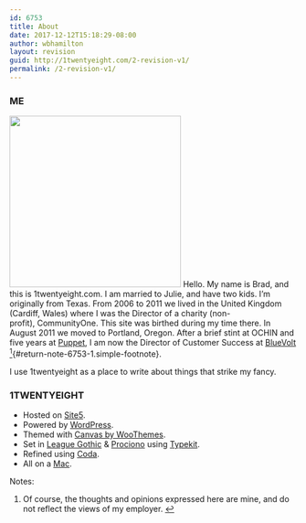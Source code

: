 ```yaml
---
id: 6753
title: About
date: 2017-12-12T15:18:29-08:00
author: wbhamilton
layout: revision
guid: http://1twentyeight.com/2-revision-v1/
permalink: /2-revision-v1/
---
```

### ME

<img class="alignright size-full wp-image-6197" title="glasses-o-matic" src="http://1twentyeight.com/wp-content/uploads/2009/03/glasses-o-matic.jpg" alt="" width="300" height="300" srcset="http://1twentyeight.com/wp-content/uploads/2009/03/glasses-o-matic.jpg 480w, http://1twentyeight.com/wp-content/uploads/2009/03/glasses-o-matic-150x150.jpg 150w, http://1twentyeight.com/wp-content/uploads/2009/03/glasses-o-matic-300x300.jpg 300w" sizes="(max-width: 300px) 100vw, 300px" /> Hello. My name is Brad, and this is 1twentyeight.com. I am married to Julie, and have two kids. I&#8217;m originally from Texas. From 2006 to 2011 we lived in the United Kingdom (Cardiff, Wales) where I was the Director of a charity (non-profit), CommunityOne. This site was birthed during my time there. In August 2011 we moved to Portland, Oregon. After a brief stint at OCHIN and five years at [Puppet](http://puppet.com), I am now the Director of Customer Success at [BlueVolt](http://bluevolt.com) [<sup>1</sup>](#note-6753-1 "Of course, the thoughts and opinions expressed here are mine, and do not reflect the views of my employer."){#return-note-6753-1.simple-footnote}.

I use 1twentyeight as a place to write about things that strike my fancy.

### 1TWENTYEIGHT

  * Hosted on [Site5](http://www.site5.com/in.php?id=17679 "Great Hosting").
  * Powered by [WordPress](http://www.wordpress.org "Wordpress").
  * Themed with [Canvas by WooThemes](http://zfer.us/B73Ax?d=http://www.woothemes.com/products/canvas/).
  * Set in [League Gothic](http://www.theleagueofmoveabletype.com/fonts/7-league-gothic) & [Prociono](http://www.theleagueofmoveabletype.com/fonts/6-sorts-mill-goudy) using [Typekit](http://typekit.com).
  * Refined using [Coda](http://www.panic.com/coda/ "Pretty Software").
  * All on a [Mac](http://www.apple.com/ "Best Computers Ever Made").

<div class="simple-footnotes">
  <p class="notes">
    Notes:
  </p>
  
  <ol>
    <li id="note-6753-1">
      Of course, the thoughts and opinions expressed here are mine, and do not reflect the views of my employer. <a href="#return-note-6753-1">&#8617;</a>
    </li>
  </ol>
</div>
